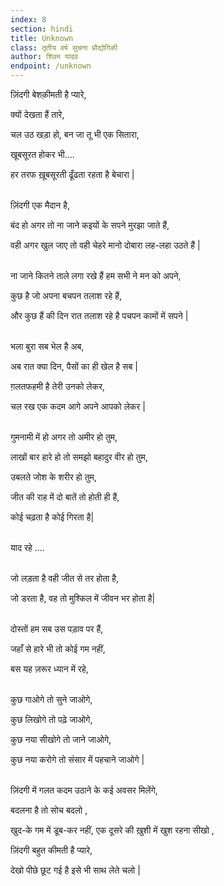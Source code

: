 ```yaml
---
index: 8
section: hindi
title: Unknown
class: तृतीय वर्ष सुचना प्रौद्योगिकी
author: शिवम यादव
endpoint: /unknown
---
```


ज़िंदगी बेशक़ीमती है प्यारे,

क्यों देखता हैं तारे,

चल उठ खड़ा हो, बन जा तू भी एक सितारा,

खूबसूरत होकर भी....

हर तरफ ख़ूबसूरती ढूँढता रहता है बेचारा |<br><br>

ज़िंदगी एक मैदान है,

बंद हो अगर तो ना जाने कइयों के सपने मुरझा जाते हैं,

वही अगर खुल जाए तो वही चेहरे मानो दोबारा लह-लहा उठते हैं |<br><br>

ना जाने कितने ताले लगा रखे हैं हम सभी ने मन को अपने,

कुछ है जो अपना बचपन तलाश रहे हैं,

और कुछ हैं की दिन रात तलाश रहे है पचपन कामों में सपने |<br><br>

भला बुरा सब भेल है अब,

अब रात क्या दिन, पैसों का ही खेल है सब |

ग़लतफहमी है तेरी उनको लेकर,

चल रख एक कदम आगे अपने आपको लेकर |<br><br>

गुमनामी में हो अगर तो अमीर हो तुम,

लाखों बार हारे हो तो समझो बहादुर वीर हो तुम,

उबलते जोश के शरीर हो तुम,

जीत की राह में दो बातें तो होती ही हैं,

कोई चढ़ता है कोई गिरता है|<br><br>

याद रहे ....<br><br>

जो लड़ता है वही जीत से तर होता है,

जो डरता है, वह तो मुश्किल में जीवन भर होता है|<br><br>

दोस्तों हम सब उस पड़ाव पर हैं,

जहाँ से हारे भी तो कोई गम नहीं,

बस यह ज़रूर ध्यान में रहे,<br><br>

कुछ गाओगे तो सुने जाओगे,

कुछ लिखोगे तो पढ़े जाओगे,

कुछ नया सीखोगे तो जाने जाओगे,

कुछ नया करोगे तो संसार में पहचाने जाओगे |<br><br>

ज़िंदगी में गलत कदम उठाने के कई अवसर मिलेंगे,

बदलना है तो सोच बदलो ,

खुद-के गम में डूब-कर नहीं, एक दूसरे की ख़ुशी में खुश रहना सीखो ,

ज़िंदगी बहुत कीमती है प्यारे,

देखो पीछे छूट गई है इसे भी साथ लेते चलो |<br><br>
